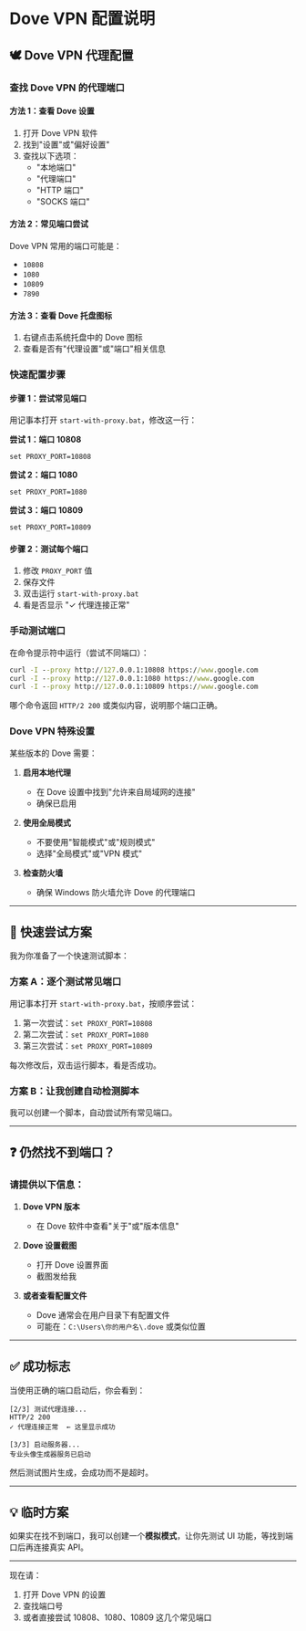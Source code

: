 # Dove VPN 配置说明

## 🕊️ Dove VPN 代理配置

### 查找 Dove VPN 的代理端口

#### 方法 1：查看 Dove 设置
1. 打开 Dove VPN 软件
2. 找到"设置"或"偏好设置"
3. 查找以下选项：
   - "本地端口"
   - "代理端口"
   - "HTTP 端口"
   - "SOCKS 端口"

#### 方法 2：常见端口尝试
Dove VPN 常用的端口可能是：
- `10808`
- `1080`
- `10809`
- `7890`

#### 方法 3：查看 Dove 托盘图标
1. 右键点击系统托盘中的 Dove 图标
2. 查看是否有"代理设置"或"端口"相关信息

### 快速配置步骤

#### 步骤 1：尝试常见端口
用记事本打开 `start-with-proxy.bat`，修改这一行：

**尝试 1：端口 10808**
```batch
set PROXY_PORT=10808
```

**尝试 2：端口 1080**
```batch
set PROXY_PORT=1080
```

**尝试 3：端口 10809**
```batch
set PROXY_PORT=10809
```

#### 步骤 2：测试每个端口
1. 修改 `PROXY_PORT` 值
2. 保存文件
3. 双击运行 `start-with-proxy.bat`
4. 看是否显示 "✓ 代理连接正常"

### 手动测试端口

在命令提示符中运行（尝试不同端口）：

```cmd
curl -I --proxy http://127.0.0.1:10808 https://www.google.com
curl -I --proxy http://127.0.0.1:1080 https://www.google.com
curl -I --proxy http://127.0.0.1:10809 https://www.google.com
```

哪个命令返回 `HTTP/2 200` 或类似内容，说明那个端口正确。

### Dove VPN 特殊设置

某些版本的 Dove 需要：

1. **启用本地代理**
   - 在 Dove 设置中找到"允许来自局域网的连接"
   - 确保已启用

2. **使用全局模式**
   - 不要使用"智能模式"或"规则模式"
   - 选择"全局模式"或"VPN 模式"

3. **检查防火墙**
   - 确保 Windows 防火墙允许 Dove 的代理端口

---

## 🎯 快速尝试方案

我为你准备了一个快速测试脚本：

### 方案 A：逐个测试常见端口

用记事本打开 `start-with-proxy.bat`，按顺序尝试：

1. 第一次尝试：`set PROXY_PORT=10808`
2. 第二次尝试：`set PROXY_PORT=1080`
3. 第三次尝试：`set PROXY_PORT=10809`

每次修改后，双击运行脚本，看是否成功。

### 方案 B：让我创建自动检测脚本

我可以创建一个脚本，自动尝试所有常见端口。

---

## ❓ 仍然找不到端口？

### 请提供以下信息：

1. **Dove VPN 版本**
   - 在 Dove 软件中查看"关于"或"版本信息"

2. **Dove 设置截图**
   - 打开 Dove 设置界面
   - 截图发给我

3. **或者查看配置文件**
   - Dove 通常会在用户目录下有配置文件
   - 可能在：`C:\Users\你的用户名\.dove` 或类似位置

---

## ✅ 成功标志

当使用正确的端口启动后，你会看到：

```
[2/3] 测试代理连接...
HTTP/2 200
✓ 代理连接正常  ← 这里显示成功

[3/3] 启动服务器...
专业头像生成器服务已启动
```

然后测试图片生成，会成功而不是超时。

---

## 💡 临时方案

如果实在找不到端口，我可以创建一个**模拟模式**，让你先测试 UI 功能，等找到端口后再连接真实 API。

---

现在请：
1. 打开 Dove VPN 的设置
2. 查找端口号
3. 或者直接尝试 10808、1080、10809 这几个常见端口
